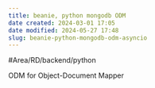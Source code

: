 ```yaml
---
title: beanie, python mongodb ODM
date created: 2024-03-01 17:05
date modified: 2024-05-27 17:48
slug: beanie-python-mongodb-odm-asyncio
---
```


#Area/RD/backend/python 

ODM for Object-Document Mapper
